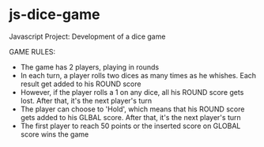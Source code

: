# js-dice-game
Javascript Project: Development of a dice game

GAME RULES:

- The game has 2 players, playing in rounds
- In each turn, a player rolls two dices as many times as he whishes. Each result get added to his ROUND score
- However, if the player rolls a 1 on any dice, all his ROUND score gets lost. After that, it's the next player's turn
- The player can choose to 'Hold', which means that his ROUND score gets added to his GLBAL score. After that, it's the next player's turn
- The first player to reach 50 points or the inserted score on GLOBAL score wins the game
